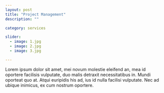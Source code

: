 ```yaml
---
layout: post
title: "Project Management"
description: ""

category: services

slider:
  - image: 1.jpg
  - image: 2.jpg
  - image: 3.jpg

---
```


Lorem ipsum dolor sit amet, mei novum molestie eleifend an, mea id oportere facilisis vulputate, duo malis detraxit necessitatibus in. Mundi oporteat quo at. Atqui euripidis his ad, ius id nulla facilisi vulputate. Nec ad ubique inimicus, ex cum nostrum oportere. 